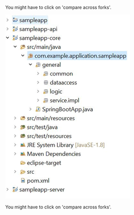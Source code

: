 


You might have to click on &#39;compare across forks&#39;.


![devon4j_proj_structure.jpg](./assets/devon4j_proj_structure.jpg)


You might have to click on &#39;compare across forks&#39;.




